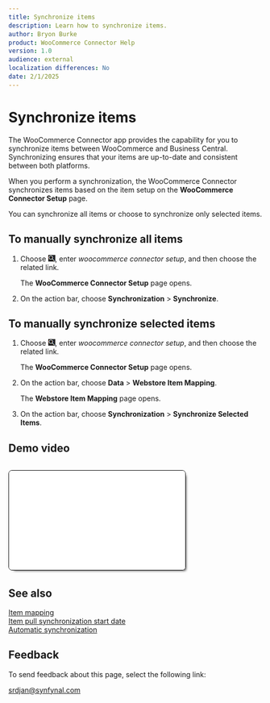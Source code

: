 ```yaml
---
title: Synchronize items
description: Learn how to synchronize items.
author: Bryon Burke
product: WooCommerce Connector Help
version: 1.0
audience: external
localization differences: No
date: 2/1/2025
---
```


<!-- markdownlint-disable MD006 MD007 MD009 MD024 MD025 MD033 -->
<!--// cspell:ignore  markdownlint allowfullscreen keyframes webstore woocommerce autoplay -->

# Synchronize items

The WooCommerce Connector app provides the capability for you to synchronize items between WooCommerce and Business Central. Synchronizing ensures that your items are up-to-date and consistent between both platforms. 

When you perform a synchronization, the WooCommerce Connector synchronizes items based on the item setup on the <b>WooCommerce Connector Setup</b> page.

You can synchronize all items or choose to synchronize only selected items.

## To manually synchronize all items

1. Choose ![Lightbulb that opens the Tell Me feature.](media/ui-search/search_small.png "Tell me what you want to do"), enter <i>woocommerce connector setup</i>, and then choose the related link.

   The <b>WooCommerce Connector Setup</b> page opens.

1. On the action bar, choose <b>Synchronization</b> > <b>Synchronize</b>.

## To manually synchronize selected items

1. Choose ![Lightbulb that opens the Tell Me feature.](media/ui-search/search_small.png "Tell me what you want to do"), enter <i>woocommerce connector setup</i>, and then choose the related link.

   The <b>WooCommerce Connector Setup</b> page opens.

1. On the action bar, choose <b>Data</b> > <b>Webstore Item Mapping</b>.

   The <b>Webstore Item Mapping</b> page opens.

1. On the action bar, choose <b>Synchronization</b> > <b>Synchronize Selected Items</b>.

## Demo video

<iframe width="350" height="197" loading="lazy" src="media/videos/synchronize-items/synchronize-items.html" title="Synchronize items"  allow="accelerometer; autoplay; clipboard-write; encrypted-media; gyroscope; picture-in-picture" allowfullscreen style="border:1px solid; border-color:#0a0a0a;box-shadow:5px 5px 5px -5px #0a0a0a;border-radius:7px;margin-block-start:1em"></iframe>

## See also

[Item mapping](item-mapping.md)  
[Item pull synchronization start date](item-pull-synchronization-start-date.md)  
[Automatic synchronization](automatic-synchronization.md)  

## Feedback

To send feedback about this page, select the following link:

[srdjan@synfynal.com](mailto:srdjan@synfynal.com?subject=Documentation%20Feedback%20Product%20Docs:%20synchronize-items)

